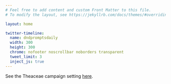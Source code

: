 ```yaml
---
# Feel free to add content and custom Front Matter to this file.
# To modify the layout, see https://jekyllrb.com/docs/themes/#overriding-theme-defaults

layout: home

twitter-timeline:
  name: dndpromptsdaily
  width: 300
  height: 300
  chrome: nofooter noscrollbar noborders transparent
  tweet_limit: 3
  inject_js: true
---
```


See the Theaceae campaign setting [here](https://eudicods.github.io/Theaceae/). 

